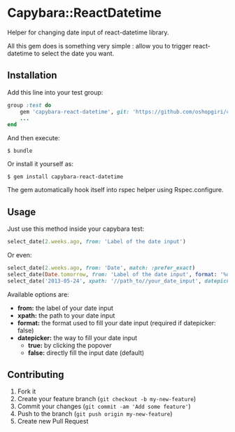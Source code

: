 # Capybara::ReactDatetime

Helper for changing date input of react-datetime library.

All this gem does is something very simple : allow you to trigger react-datetime to select the date you want.

## Installation

Add this line into your test group:

```ruby
group :test do
    gem 'capybara-react-datetime', git: 'https://github.com/oshopgiri/capybara-react-datetime.git'
    ...
end
```

And then execute:

    $ bundle

Or install it yourself as:

    $ gem install capybara-react-datetime

The gem automatically hook itself into rspec helper using Rspec.configure.

## Usage

Just use this method inside your capybara test:

```ruby
select_date(2.weeks.ago, from: 'Label of the date input')
```

Or even:

```ruby
select_date(2.weeks.ago, from: 'Date', match: :prefer_exact)
select_date(Date.tomorrow, from: 'Label of the date input', format: '%d/%m/%Y')
select_date('2013-05-24', xpath: '//path_to//your_date_input', datepicker: :bootstrap)
```

Available options are:
+ **from:** the label of your date input
+ **xpath:** the path to your date input
+ **format:** the format used to fill your date input (required if datepicker: false)
+ **datepicker:** the way to fill your date input
    + **true:** by clicking the popover
    + **false:** directly fill the input date (default)

## Contributing

1. Fork it
2. Create your feature branch (`git checkout -b my-new-feature`)
3. Commit your changes (`git commit -am 'Add some feature'`)
4. Push to the branch (`git push origin my-new-feature`)
5. Create new Pull Request

